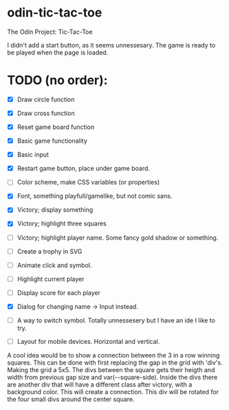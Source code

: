 # odin-tic-tac-toe
The Odin Project: Tic-Tac-Toe


I didn't add a start button, as it seems unnessesary. The game is ready to 
be played when the page is loaded.

# TODO (no order):
- [X] Draw circle function
- [X] Draw cross function
- [X] Reset game board function

- [X] Basic game functionality
- [X] Basic input
- [X] Restart game button, place under game board.
- [ ] Color scheme, make CSS variables (or properties)
- [X] Font, something playfull/gamelike, but not comic sans.
- [X] Victory; display something
- [X] Victory; highlight three squares
- [ ] Victory; highlight player name. Some fancy gold shadow or something.
- [ ] Create a trophy in SVG
- [ ] Animate click and symbol.

- [ ] Highlight current player
- [ ] Display score for each player
- [X] Dialog for changing name -> Input instead.
- [ ] A way to switch symbol. Totally unnessesery but I have an ide I like to 
      try.

- [ ] Layout for mobile devices. Horizontal and vertical.

A cool idea would be to show a connection between the 3 in a row winning squares.
This can be done with first replacing the gap in the grid with 'div's. Making the grid
a 5x5. The divs between the square gets their heigth and width from previous gap size and
var(--square-side). Inside the divs there are another div that will have a different class
after victory, with a background color. This will create a connection. This div will be 
rotated for the four small divs around the center square.

